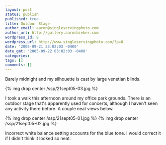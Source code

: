 ```yaml
---
layout: post
status: publish
published: true
title: Outdoor Stage
author_email: aaron@singleservingphoto.com
author_url: http://gallery.aaronbieber.com
wordpress_id: 8
wordpress_url: http://www.singleservingphoto.com/?p=8
date: '2005-09-21 23:02:03 -0400'
date_gmt: '2005-09-22 03:02:03 -0400'
categories:
tags: []
comments: []
---
```

Barely midnight and my silhouette is cast by large venetian blinds.

{% img drop center /ssp/21sept05-03.jpg %}

I took a walk this afternoon around my office park grounds. There is an
outdoor stage that's apparently used for concerts, although I haven't
seen any activity there before. A couple neat views below.

{% img drop center /ssp/21sept05-01.jpg %}
 {% img drop center /ssp/21sept05-02.jpg %}

Incorrect white balance setting accounts for the blue tone. I would
correct it if I didn't think it looked so neat.
